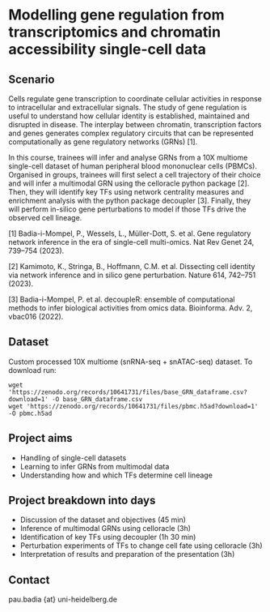 # Modelling gene regulation from transcriptomics and chromatin accessibility single-cell data

## Scenario

Cells regulate gene transcription to coordinate cellular activities in response to intracellular and extracellular signals. The study of gene regulation is useful to understand how cellular identity is established, maintained and disrupted in disease. The interplay between chromatin, transcription factors and genes generates complex regulatory circuits that can be represented computationally as gene regulatory networks (GRNs) [1].

In this course, trainees will infer and analyse GRNs from a 10X multiome single-cell dataset of human peripheral blood mononuclear cells (PBMCs). Organised in groups, trainees will first select a cell trajectory of their choice and will infer a multimodal GRN using the celloracle python package [2]. Then, they will identify key TFs using network centrality measures and enrichment analysis with the python package decoupler [3]. Finally, they will perform in-silico gene perturbations to model if those TFs drive the observed cell lineage.

[1] Badia-i-Mompel, P., Wessels, L., Müller-Dott, S. et al. Gene regulatory network inference in the era of single-cell multi-omics. Nat Rev Genet 24, 739–754 (2023).

[2] Kamimoto, K., Stringa, B., Hoffmann, C.M. et al. Dissecting cell identity via network inference and in silico gene perturbation. Nature 614, 742–751 (2023).

[3] Badia-i-Mompel, P. et al. decoupleR: ensemble of computational methods to infer biological activities from omics data. Bioinforma. Adv. 2, vbac016 (2022).

## Dataset
Custom processed 10X multiome (snRNA-seq + snATAC-seq) dataset. To download run:
```
wget 'https://zenodo.org/records/10641731/files/base_GRN_dataframe.csv?download=1' -O base_GRN_dataframe.csv
wget 'https://zenodo.org/records/10641731/files/pbmc.h5ad?download=1' -O pbmc.h5ad
```

## Project aims
- Handling of single-cell datasets
- Learning to infer GRNs from multimodal data
- Understanding how and which TFs determine cell lineage

## Project breakdown into days
- Discussion of the dataset and objectives (45 min)
- Inference of multimodal GRNs using celloracle (3h)
- Identification of key TFs using decoupler (1h 30 min)
- Perturbation experiments of TFs to change cell fate using celloracle (3h)
- Interpretation of results and preparation of the presentation (3h)

## Contact
pau.badia {at} uni-heidelberg.de
